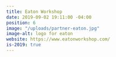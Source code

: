 ```yaml
---
title: Eaton Workshop
date: 2019-09-02 19:11:00 -04:00
position: 6
image: "/uploads/partner-eaton.jpg"
image-alt: logo for eaton
website: https://www.eatonworkshop.com/
is-2019: true
---
```


